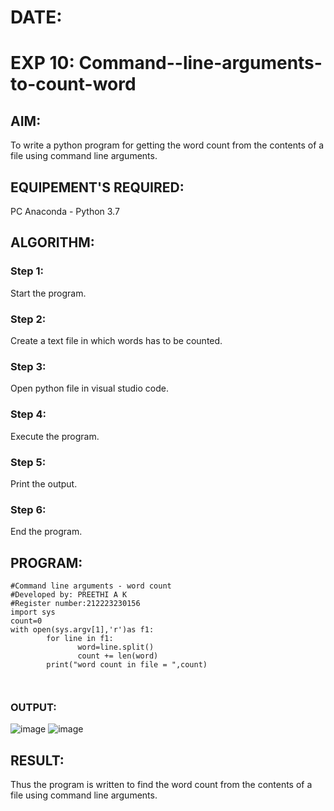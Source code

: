 # DATE:
# EXP 10: Command--line-arguments-to-count-word

## AIM:
To write a python program for getting the word count from the contents of a file using command line arguments.
## EQUIPEMENT'S REQUIRED: 
PC
Anaconda - Python 3.7
## ALGORITHM: 
### Step 1:
Start the program.
### Step 2: 
 Create a text file in which words has to be counted.
### Step 3: 
Open python file in visual studio code.
### Step 4:  
Execute the program.
### Step 5: 
Print the output.
### Step 6: 
End the program.
## PROGRAM:
```
#Command line arguments - word count
#Developed by: PREETHI A K
#Register number:212223230156
import sys
count=0
with open(sys.argv[1],'r')as f1:
        for line in f1:
               word=line.split()
               count += len(word)
        print("word count in file = ",count)



```

### OUTPUT:
![image](https://github.com/user-attachments/assets/5d8b7db4-3056-4124-b81f-f823f117084e)
![image](https://github.com/user-attachments/assets/c1c823ea-4275-480c-b173-9980af84eef6)



## RESULT:
Thus the program is written to find the word count from the contents of a file using command line arguments.
